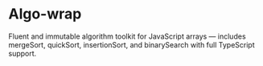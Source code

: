 # Algo-wrap
Fluent and immutable algorithm toolkit for JavaScript arrays — includes mergeSort, quickSort, insertionSort, and binarySearch with full TypeScript support.
